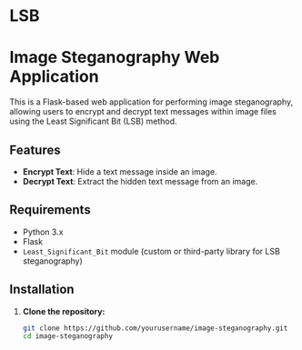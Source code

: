 # LSB
 
# Image Steganography Web Application

This is a Flask-based web application for performing image steganography, allowing users to encrypt and decrypt text messages within image files using the Least Significant Bit (LSB) method.



## Features

- **Encrypt Text**: Hide a text message inside an image.
- **Decrypt Text**: Extract the hidden text message from an image.

## Requirements

- Python 3.x
- Flask
- `Least_Significant_Bit` module (custom or third-party library for LSB steganography)

## Installation

1. **Clone the repository:**
   ```bash
   git clone https://github.com/yourusername/image-steganography.git
   cd image-steganography

